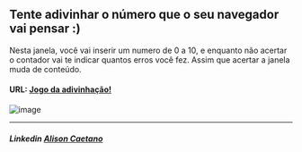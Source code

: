 ## Tente adivinhar o número que o seu navegador vai pensar :)

Nesta janela, você vai inserir um numero de 0 a 10, e enquanto não acertar o contador vai te indicar quantos erros você fez. Assim que acertar a janela muda de conteúdo.

#### URL: <a href="https://adivinhe-o-numero-76mz.vercel.app/"> Jogo da adivinhação!</a>

![image](https://user-images.githubusercontent.com/78568924/192103816-616b2461-914a-4ba7-875d-f8ecd7a44e7e.png)

---

##### Linkedin <a href="https://www.linkedin.com/in/alisoncaetano/">Alison Caetano</a>
